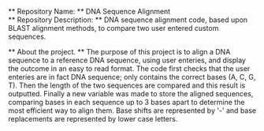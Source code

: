 ** Repository Name: ** DNA Sequence Alignment  
** Repository Description: ** DNA sequence alignment code, based upon BLAST alignment methods, to compare two user entered custom sequences.

** About the project. ** 
The purpose of this project is to align a DNA sequence to a reference DNA sequence, using user enteries, and display the outcome in an easy to read format.
The code first checks that the user enteries are in fact DNA sequence; only contains the correct bases (A, C, G, T). 
Then the length of the two sequences are compared and this result is outputted.
Finally a new variable was made to store the aligned sequences, comparing bases in each sequence up to 3 bases apart to determine the most efficient way to align them. Base shifts are represented by '-' and base replacements are represented by lower case letters.
